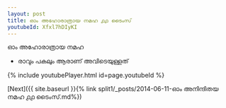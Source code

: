 ```yaml
---
layout: post
title: ഓം അഹോരാത്രായ നമഹ ൧൧ ടൈംസ്
youtubeId: Xfxl7hDIyKI
---
```

 
 
 ഓം അഹോരാത്രായ നമഹ 
 
 -  രാവും പകലും ആരാണ് അവിടെയുള്ളത് 
 
  
 
  
 
 
 
 
 
 


{% include youtubePlayer.html id=page.youtubeId %}
 
[Next]({{ site.baseurl }}{% link  split1/_posts/2014-06-11-ഓം അനിന്ദിതയ നമഹ ൧൧ ടൈംസ്.md%})
 
